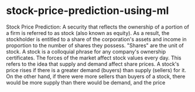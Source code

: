 # stock-price-prediction-using-ml


Stock Price Prediction: A security that reflects the ownership of a portion of a firm is referred to as stock (also known as equity). As a result, the stockholder is entitled to a share of the corporation's assets and income in proportion to the number of shares they possess. "Shares" are the unit of stock. A stock is a colloquial phrase for any company's ownership certificates. The forces of the market affect stock values every day. This refers to the idea that supply and demand affect share prices. A stock's price rises if there is a greater demand (buyers) than supply (sellers) for it. On the other hand, if there were more sellers than buyers of a stock, there would be more supply than there would be demand, and the price
